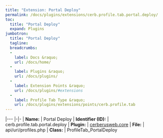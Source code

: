 ```yaml
---
title: "Extension: Portal Deploy"
permalink: /docs/plugins/extensions/cerb.profile.tab.portal.deploy/
toc:
  title: "Portal Deploy"
  expand: Plugins
jumbotron:
  title: "Portal Deploy"
  tagline: 
  breadcrumbs:
  -
    label: Docs &raquo;
    url: /docs/home/
  -
    label: Plugins &raquo;
    url: /docs/plugins/
  -
    label: Extension Points &raquo;
    url: /docs/plugins/#extensions
  -
    label: Profile Tab Type &raquo;
    url: /docs/plugins/extensions/points/cerb.profile.tab
---
```


|---
|-|-
| **Name:** | Portal Deploy
| **Identifier (ID):** | cerb.profile.tab.portal.deploy
| **Plugin:** | [cerberusweb.core](/docs/plugins/cerberusweb.core/)
| **File:** | api/uri/profiles.php
| **Class:** | ProfileTab_PortalDeploy

